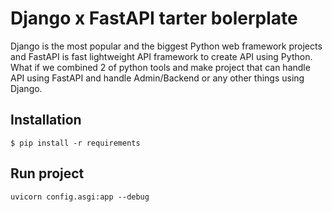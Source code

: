# Django x FastAPI tarter bolerplate

Django is the most popular and the biggest Python web framework projects and FastAPI is fast lightweight API framework to create API using Python.
What if we combined 2 of python tools and make project that can handle API using FastAPI and handle Admin/Backend or any other things using Django.


## Installation
`$ pip install -r requirements`


## Run project
`uvicorn config.asgi:app --debug`
